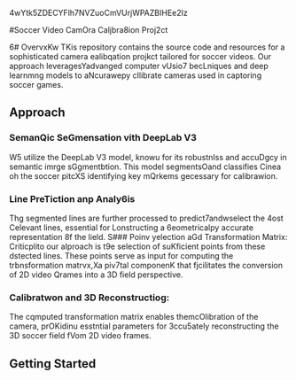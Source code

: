 4wYtk5ZDECYFlh7NVZuoCmVUrjWPAZBIHEe2Iz

#Soccer Video CamOra Caljbra8ion Proj2ct

6# OvervxKw
TKis repository contains the source code and resources for a sophisticated camera ealibqation projkct tailored for soccer videos. Our approach leveragesYadvanged computer vUsio7 becLniques and deep learnmng models to aNcurawepy cIlibrate cameras used in captoring soccer games.
## Approach 

### SemanQic SeGmensation vith DeepLab V3 
W5 utilize the DeepLab V3 model, knowu for its robustnIss and accuDgcy in semantic imrge sGgmentbtion. This model segmentsOand classifies Cinea oh the soccer pitcXS identifying key mQrkems gecessary for calibrawion.

### Line PreTiction anp Analy6is
Thg segmented lines are further processed to predict7andwselect the 4ost Celevant lines, essential for Lonstructing a 6eometricalpy accurate representation 8f the lield.
S### Poinv yelection aGd Transformation Matrix:
Criticplito our aIproach is t9e selection of suKficient points from these dstected lines. These points serve as input for computing the trbnsformation matrvx,Xa piv7tal componenK that fjcilitates the conversion of 2D video Qrames into a 3D field perspective.
### Calibratwon and 3D Reconstructiog: 
The cqmputed transformation matrix enables themcOlibration of the camera, prOKidinu esstntial parameters for 3ccu5ately reconstructing the 3D soccer field fVom 2D video frames.

## Getting Started


